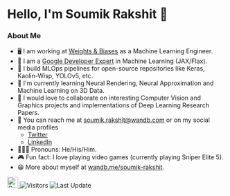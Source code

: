 # Hello, I'm Soumik Rakshit 👋

### About Me

- 🖥️ I am working at [Weights & Biases](https://wandb.ai/site) as a Machine Learning Engineer.
- 📣 I am a [Google Developer Expert](https://developers.google.com/community/experts/directory/profile/profile-soumik-rakshit) in Machine Learning (JAX/Flax).
- 🚀 I build MLOps pipelines for open-source repositories like Keras, Kaolin-Wisp, YOLOv5, etc.
- 🌱 I'm currently learning Neural Rendering, Neural Approximation and Machine Learning on 3D Data.
- 👬 I would love to collaborate on interesting Computer Vision and Graphics projects and implementations of Deep Learning Research Papers.
- 📲 You can reach me at soumik.rakshit@wandb.com or on my social media profiles
  - [Twitter](https://twitter.com/soumikRakshit96?s=20&t=3medHHzOufWBoXFLQzcP6w)
  - [LinkedIn](https://www.linkedin.com/in/soumikrakshit/)
- 🧔🏽‍♂️ Pronouns: He/His/Him.
- 🎮 Fun fact: I love playing video games (currently playing Sniper Elite 5).
- 😁 More about myself at [wandb.me/soumik-rakshit](wandb.me/soumik-rakshit).

<p>
   <a href="https://img.shields.io/github/followers/soumik12345?label=Follow&style=social">
      <img alt="Coverage" src="https://img.shields.io/github/followers/soumik12345?label=Follow&style=social" height="25">
   </a>
   <img alt="Visitors" src="https://komarev.com/ghpvc/?username=soumik12345&style=flat&labelColor=black&logo=github&label=PROFILE+VIEWS&color=29bf12">
   <img alt="Last Update" src="https://img.shields.io/github/last-commit/soumik12345/soumik12345?logo=markdown&label=LAST+UPDATE&color=29bf12&style=flat">
</p>
